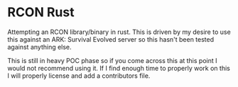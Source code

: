 # RCON Rust

Attempting an RCON library/binary in rust. This is driven by my desire to use this against an ARK: Survival Evolved server so this hasn't been tested against anything else.

This is still in heavy POC phase so if you come across this at this point I would not recommend using it. If I find enough time to properly work on this I will properly license and add a contributors file.